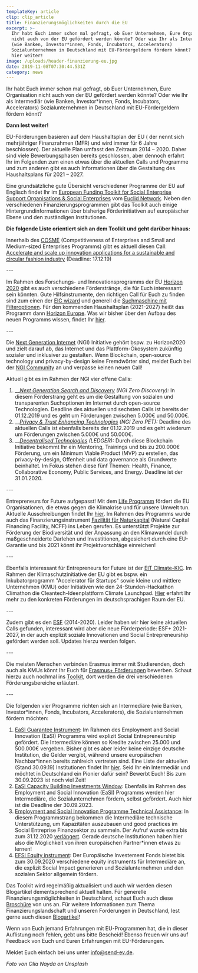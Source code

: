 ```yaml
---
templateKey: article
clip: clip_article
title: Finanzierungsmöglichkeiten durch die EU
excerpt: >-
  Ihr habt Euch immer schon mal gefragt, ob Euer Unternehmen, Eure Organisation
  nicht auch von der EU gefördert werden könnte? Oder wie Ihr als Intermediär
  (wie Banken, Investor*innen, Fonds, Incubators, Accelerators)
  Sozialunternehmen in Deutschland mit EU-Fördergeldern fördern könnt? Dann lest
  hier weiter!
image: /uploads/header-finanzierung-eu.jpg
date: 2019-11-08T07:30:44.531Z
category: news
---
```

Ihr habt Euch immer schon mal gefragt, ob Euer Unternehmen, Eure Organisation nicht auch von der EU gefördert werden könnte? Oder wie Ihr als Intermediär (wie Banken, Investor*innen, Fonds, Incubators, Accelerators) Sozialunternehmen in Deutschland mit EU-Fördergeldern fördern könnt?

**Dann lest weiter!** 

EU-Förderungen basieren auf dem Haushaltsplan der EU ( der nennt sich mehrjähriger Finanzrahmen (MFR) und wird immer für 6 Jahre beschlossen). Der aktuelle Plan umfasst den Zeitraum 2014 – 2020. Daher sind viele Bewerbungsphasen bereits geschlossen, aber dennoch erfahrt Ihr im Folgenden zum einen etwas über die aktuellen Calls und Programme und zum anderen gibt es auch Informationen über die Gestaltung des Haushaltsplans für 2021 – 2027. 

Eine grundsätzliche gute Übersicht verschiedener Programme der EU auf Englisch findet Ihr im [European Funding Toolkit for Social Enterprise Support Organisations & Social Enterprises](http://euclidnetwork.eu/wp-content/uploads/2019/03/euclid_funding-guide_web.pdf) vom [Euclid Network](https://euclidnetwork.eu). Neben den verschiedenen Finanzierungsprogrammen gibt das Toolkit auch einige Hintergrundinformationen über bisherige Förderinitiativen auf europäischer Ebene und den zuständigen Institutionen. 

**Die folgende Liste orientiert sich an dem Toolkit und geht darüber hinaus:**

Innerhalb des [COSME](https://ec.europa.eu/growth/smes/cosme_en) (Competitiveness of Enterprises and Small and Medium-sized Enterprises Programms) gibt es aktuell diesen Call: [Accelerate and scale up innovation applications for a sustainable and circular fashion industry](https://ec.europa.eu/research/participants/data/ref/other_eu_prog/cosme/wp-call/cosme-call-cos-circfash-2019-3-02_en.pdf) (Deadline: 17.12.19)

\---

Im Rahmen des Forschungs- und Innovationsprogramms der EU [Horizon 2020](https://ec.europa.eu/programmes/horizon2020/en/how-get-funding) gibt es auch verschiedene Förderstränge, die für Euch interessant sein könnten. Gute Hilfsinstrumente, den richtigen Call für Euch zu finden sind zum einen der [EIC wizard](https://ec.europa.eu/research/eic/index.cfm?pg=funding) und generell die [Suchmaschine mit Filteroptionen](https://ec.europa.eu/info/funding-tenders/opportunities/portal/screen/opportunities/topic-search;freeTextSearchKeyword=;typeCodes=1;statusCodes=31094502,31094501;programCode=H2020;programDivisionCode=31047893;focusAreaCode=null;crossCuttingPriorityCode=null;callCode=Default;sortQuery=openingDate;orderBy=asc;onlyTenders=false;topicListKey=topicSearchTablePageState). Für den kommenden Haushaltsplan (2021-2027) heißt das Programm dann [Horizon Europe](https://ec.europa.eu/info/sites/info/files/research_and_innovation/strategy_on_research_and_innovation/presentations/horizon_europe_en_investing_to_shape_our_future.pdf). Was wir bisher über den Aufbau des neuen Programms wissen, findet Ihr [hier](https://ec.europa.eu/info/horizon-europe-next-research-and-innovation-framework-programme_en). 

\---

Die [Next Generation Internet](https://www.ngi.eu/about/) (NGI) Initiative gehört bspw. zu Horizon2020 und zielt darauf ab, das Internet und das Plattform-Ökosystem zukünftig sozialer und inklusiver zu gestalten. Wenn Blockchain, open-source technology und privacy-by-design keine Fremdwörter sind, meldet Euch bei der [NGI Community](https://community.ngi.eu/signin) an und verpasse keinen neuen Call!

Aktuell gibt es im Rahmen der NGI vier offene Calls:

1. __[_Next Generation Search and Discovery_](https://nlnet.nl/discovery/) _(NGI Zero Discovery):_ In diesem Förderstrang geht es um die Gestaltung von sozialen und transparenten Suchoptionen im Internet durch open-source Technologien. Deadline des aktuellen und sechsten Calls ist bereits der 01.12.2019 und es geht um Förderungen zwischen 5.000€ und 50.000€.
2. __[_Privacy & Trust Enhancing Technologies_](https://nlnet.nl/PET/) _(NGI Zero PET):_ Deadline des aktuellen Calls ist ebenfalls bereits der 01.12.2019 und es geht wiederum um Förderungen zwischen 5.000€ und 50.000€.
3. __[_Decentralised Technologies_](https://www.ngi.eu/news/2019/11/05/ledger-funding-for-decentralised-human-centric-tech-solutions/) _(LEDGER):_ Durch diese Blockchain Initiative bekommt Ihr ein Mentoring, Trainings und bis zu 200.000€ Förderung, um ein Minimum Viable Product (MVP) zu erstellen, das privacy-by-design, Offenheit und data governance als Grundwerte beinhaltet. Im Fokus stehen diese fünf Themen: Health, Finance, Collaborative Economy, Public Services, and Energy. Deadline ist der 31.01.2020.

\---

Entrepreneurs for Future aufgepasst! Mit dem [Life Programm](https://ec.europa.eu/easme/en/life) fördert die EU Organisationen, die etwas gegen die Klimakrise und für unsere Umwelt tun. Aktuelle Ausschreibungen findet Ihr [hier](https://ec.europa.eu/easme/en/section/life/calls-proposals). Im Rahmen des Programms wurde auch das Finanzierungsinstrument [Fazilität für Naturkapital](https://www.eib.org/de/products/blending/ncff/index.htm) (Natural Capital Financing Facility, NCFF) ins Leben gerufen. Es unterstützt Projekte zur Förderung der Biodiversität und der Anpassung an den Klimawandel durch maßgeschneiderte Darlehen und Investitionen, abgesichert durch eine EU-Garantie und bis 2021 könnt ihr Projektvorschläge einreichen!

\---

Ebenfalls interessant für Entrepreneurs for Future ist der [EIT Climate-KIC](https://www.climate-kic-dach.org/faq). Im Rahmen der Klimaschutzinitiative der EU gibt es bspw. ein Inkubatorprogramm "Accelerator für Startups" sowie kleine und mittlere Unternehmen (KMU) oder Initiativen wie den 24-Stunden-Hackathon Climathon die Cleantech-Ideenplattform Climate Launchpad. [Hier](https://dach.climate-kic.org/was-wir-anbieten/entrepreneurship/) erfahrt Ihr mehr zu den konkreten Förderungen im deutschsprachigen Raum der EU.

\---

Zudem gibt es den [ESF](https://www.esf.de/portal/DE/Foerderperiode-2014-2020/Offene-Aufrufe/inhalt.html) (2014-2020). Leider haben wir hier keine aktuellen Calls gefunden, interessant wird aber die neue Förderperiode: ESF+ 2021-2027, in der auch explizit soziale Innovationen und Social Entrepreneurship gefördert werden soll. Updates hierzu werden folgen.

\---

Die meisten Menschen verbinden Erasmus immer mit Studierenden, doch auch als KMUs könnt Ihr Euch für [Erasmus+ Förderungen](https://eacea.ec.europa.eu/erasmus-plus/funding_en) bewerben. Schaut hierzu auch nochmal ins [Toolkit](http://euclidnetwork.eu/wp-content/uploads/2019/03/euclid_funding-guide_web.pdf), dort werden die drei verschiedenen Förderungsbereiche erläutert.

\---

Die folgenden vier Programme richten sich an Intermediäre (wie Banken, Investor*innen, Fonds, Incubators, Accelerators), die Sozialunternehmen fördern möchten:

1. [EaSI Guarantee Instrument](https://www.eif.org/what_we_do/microfinance/easi/easi-guarantee-instrument/index.htm): Im Rahmen des Employment and Social Innovation (EaSI) Programms wird explizit Social Entrepreneurship gefördert. Die Intermediäre können so Kredite zwischen 25.000 und 500.000€ vergeben. Bisher gibt es aber leider keine einzige deutsche Institution, die Gelder vergibt, während unsere europäischen Nachbar*innen bereits zahlreich vertreten sind. Eine Liste der aktuellen (Stand 30.09.19) Institutionen findet Ihr [hier](https://www.eif.org/what_we_do/microfinance/easi/easi-signatures.pdf). Seid Ihr ein Intermediär und möchtet in Deutschland ein Pionier dafür sein? Bewerbt Euch! Bis zum 30.09.2023 ist noch viel Zeit!
2. [EaSI Capacity Building Investments Window](https://www.eif.org/what_we_do/microfinance/easi/easi-capacity-building-investments-window/index.htm): Ebenfalls im Rahmen des Employment and Social Innovation (EaSI) Programms werden hier Intermediäre, die Sozialunternehmen fördern, selbst gefördert. Auch hier ist die Deadline der 30.09.2023. 
3. [Employment and Social Innovation Programme Technical Assistance](https://ec.europa.eu/social/main.jsp?catId=89&furtherNews=yes&newsId=9327&langId=en): In diesem Programmstrang bekommen die Intermediäre technische Unterstützung, um Kapazitäten auszubauen und good practices im Social Entreprise Finanzsektor zu sammeln. Der Aufruf wurde extra bis zum 31.12.2020
   [verlängert](https://www.european-microfinance.org/call/easi-ta-social-entrepreneurship). Gerade deutsche Institutionen haben hier also die Möglichkeit von ihren europäischen Partner*innen etwas zu lernen! 
4. [EFSI Equity instrument](https://www.eif.org/what_we_do/equity/efsi/): Der Europäische Investement Fonds bietet bis zum 30.09.2020 verschiedene equity instruments für Intermediäre an, die explizit Social Impact generieren und Sozialunternehmen und den sozialen Sektor allgemein fördern.

Das Toolkit wird regelmäßig aktualisiert und auch wir werden diesen Blogartikel dementsprechend aktuell halten. Für generelle Finanzierungsmöglichkeiten in Deutschland, schaut Euch auch diese [Broschüre](https://www.send-ev.de/uploads/finanzierungsbooklet.pdf) von uns an. Für weitere Informationen zum Thema Finanzierungslandschaft und unseren Forderungen in Deutschland, lest gerne auch diesen [Blogartikel](https://www.send-ev.de/2019-08-14_finanzierungslandschaft-in-deutschland-für-social-entrepreneurs/)! 

Wenn von Euch jemand Erfahrungen mit EU-Programmen hat, die in dieser Auflistung noch fehlen, gebt uns bitte Bescheid! Ebenso freuen wir uns auf Feedback von Euch und Euren Erfahrungen mit EU-Förderungen.

Meldet Euch einfach bei uns unter info@send-ev.de.

_Foto von Olia Nayda on Unsplash_
